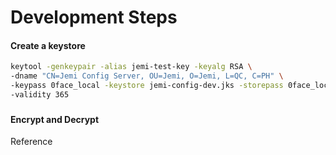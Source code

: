 # Development Steps

#### Create a keystore

```bash
keytool -genkeypair -alias jemi-test-key -keyalg RSA \
-dname "CN=Jemi Config Server, OU=Jemi, O=Jemi, L=QC, C=PH" \
-keypass 0face_local -keystore jemi-config-dev.jks -storepass 0face_local \
-validity 365
```

### 

#### Encrypt and Decrypt







Reference

[Encrypting and  Decrypting Configuration Property Values in Spring Cloud]: https://patrickgrimard.io/2016/03/04/encrypting-and-decrypting-configuration-property-values-in-spring-cloud/	"Encrypting and Decrypting"

